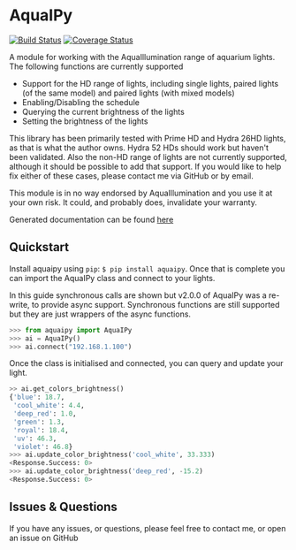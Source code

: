# AquaIPy

[![Build Status](https://travis-ci.org/mcclown/AquaIPy.svg?branch=master)](https://travis-ci.org/mcclown/AquaIPy)
[![Coverage Status](https://coveralls.io/repos/mcclown/AquaIPy/badge.svg?branch=master&service=github)](https://coveralls.io/github/mcclown/AquaIPy?branch=master)


A module for working with the AquaIllumination range of aquarium lights. The following functions are currently supported

- Support for the HD range of lights, including single lights, paired lights (of the same model) and paired lights (with mixed models)
- Enabling/Disabling the schedule
- Querying the current brightness of the lights
- Setting the brightness of the lights

This library has been primarily tested with Prime HD and Hydra 26HD lights, as that is what the author owns. Hydra 52 HDs should work but haven't been validated. 
Also the non-HD range of lights are not currently supported, although it should be possible to add that support. If you would like to help fix either of these 
cases, please contact me via GitHub or by email. 

This module is in no way endorsed by AquaIllumination and you use it at your own risk. It could, and probably does, invalidate your warranty.

Generated documentation can be found [here](http://aquaipy.readthedocs.io/en/latest/)

Quickstart
----------

Install aquaipy using `pip`: `$ pip install aquaipy`. Once that is complete you can import the AquaIPy class and connect to your lights.

In this guide synchronous calls are shown but v2.0.0 of AquaIPy was a re-write, to provide async support. Synchronous functions are still supported but they are just wrappers of the async functions.

```python
>>> from aquaipy import AquaIPy
>>> ai = AquaIPy()
>>> ai.connect("192.168.1.100")
```

Once the class is initialised and connected, you can query and update your light.

```python
>> ai.get_colors_brightness()
{'blue': 18.7,
 'cool_white': 4.4,
 'deep_red': 1.0,
 'green': 1.3,
 'royal': 18.4,
 'uv': 46.3,
 'violet': 46.8}
>>> ai.update_color_brightness('cool_white', 33.333)
<Response.Success: 0>
>>> ai.update_color_brightness('deep_red', -15.2)
<Response.Success: 0>
```

Issues & Questions
------------------

If you have any issues, or questions, please feel free to contact me, or open an issue on GitHub

